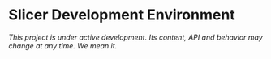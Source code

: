 Slicer Development Environment
==============================

*This project is under active development. Its content, API and behavior may change at any time. We mean it.*

